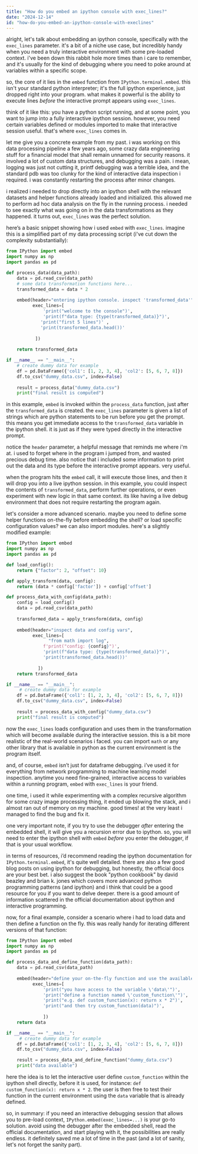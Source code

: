 ```yaml
---
title: "How do you embed an ipython console with exec_lines?"
date: "2024-12-14"
id: "how-do-you-embed-an-ipython-console-with-execlines"
---
```


alright, let's talk about embedding an ipython console, specifically with the `exec_lines` parameter. it's a bit of a niche use case, but incredibly handy when you need a truly interactive environment with some pre-loaded context. i've been down this rabbit hole more times than i care to remember, and it's usually for the kind of debugging where you need to poke around at variables within a specific scope.

so, the core of it lies in the `embed` function from `IPython.terminal.embed`. this isn't your standard python interpreter; it's the full ipython experience, just dropped right into your program. what makes it powerful is the ability to execute lines *before* the interactive prompt appears using `exec_lines`.

think of it like this: you have a python script running, and at some point, you want to jump into a fully interactive ipython session. however, you need certain variables defined or modules imported to make that interactive session useful. that's where `exec_lines` comes in.

let me give you a concrete example from my past. i was working on this data processing pipeline a few years ago, some crazy data engineering stuff for a financial model that shall remain unnamed for security reasons. it involved a lot of custom data structures, and debugging was a pain. i mean, logging was just not cutting it, printf debugging was a terrible idea, and the standard pdb was too clunky for the kind of interactive data inspection i required. i was constantly restarting the process after minor changes.

i realized i needed to drop directly into an ipython shell with the relevant datasets and helper functions already loaded and initialized. this allowed me to perform ad hoc data analysis on the fly in the running process. i needed to see exactly what was going on in the data transformations as they happened. it turns out, `exec_lines` was the perfect solution.

here’s a basic snippet showing how i used `embed` with `exec_lines`. imagine this is a simplified part of my data processing script (i've cut down the complexity substantially):

```python
from IPython import embed
import numpy as np
import pandas as pd

def process_data(data_path):
    data = pd.read_csv(data_path)
    # some data transformation functions here...
    transformed_data = data * 2
    
    embed(header="entering ipython console. inspect 'transformed_data'",
          exec_lines=[
              'print("welcome to the console")',
              'print(f"data type: {type(transformed_data)}")',
             'print("first 5 lines")' ,
             'print(transformed_data.head())'
             
           ])
           
    return transformed_data

if __name__ == "__main__":
    # create dummy data for example
    df = pd.DataFrame({'col1': [1, 2, 3, 4], 'col2': [5, 6, 7, 8]})
    df.to_csv("dummy_data.csv", index=False)
    
    result = process_data("dummy_data.csv")
    print("final result is computed")
```

in this example, `embed` is invoked within the `process_data` function, just after the `transformed_data` is created. the `exec_lines` parameter is given a list of strings which are python statements to be run before you get the prompt. this means you get immediate access to the `transformed_data` variable in the ipython shell. it is just as if they were typed directly in the interactive prompt.

notice the `header` parameter, a helpful message that reminds me where i'm at. i used to forget where in the program i jumped from, and wasted precious debug time. also notice that i included some information to print out the data and its type before the interactive prompt appears. very useful.

when the program hits the `embed` call, it will execute those lines, and then it will drop you into a live ipython session. in this example, you could inspect the contents of `transformed_data`, perform further operations, or even experiment with new logic in that same context. its like having a live debug environment that does not require restarting the program again.

let's consider a more advanced scenario. maybe you need to define some helper functions on-the-fly before embedding the shell? or load specific configuration values? we can also import modules. here's a slightly modified example:

```python
from IPython import embed
import numpy as np
import pandas as pd

def load_config():
    return {"factor": 2, "offset": 10}

def apply_transform(data, config):
    return (data * config['factor']) + config['offset']

def process_data_with_config(data_path):
    config = load_config()
    data = pd.read_csv(data_path)
    
    transformed_data = apply_transform(data, config)
    
    embed(header="inspect data and config vars",
          exec_lines=[
                "from math import log",
              f'print("config: {config}")',
              'print(f"data type: {type(transformed_data)}")',
              'print(transformed_data.head())'
              
            ])
    return transformed_data

if __name__ == "__main__":
     # create dummy data for example
    df = pd.DataFrame({'col1': [1, 2, 3, 4], 'col2': [5, 6, 7, 8]})
    df.to_csv("dummy_data.csv", index=False)
    
    result = process_data_with_config("dummy_data.csv")
    print("final result is computed")
```

now the `exec_lines` loads configuration and uses them in the transformation which will become available during the interactive session. this is a bit more realistic of the real-world scenarios i faced. you can import `math` or any other library that is available in python as the current environment is the program itself.

and, of course, `embed` isn’t just for dataframe debugging. i’ve used it for everything from network programming to machine learning model inspection. anytime you need fine-grained, interactive access to variables within a running program, `embed` with `exec_lines` is your friend.

one time, i used it while experimenting with a complex recursive algorithm for some crazy image processing thing, it ended up blowing the stack, and i almost ran out of memory on my machine. good times! at the very least i managed to find the bug and fix it.

one very important note, if you try to use the debugger *after* entering the embedded shell, it will give you a recursion error due to ipython. so, you will need to enter the ipython shell with `embed` *before* you enter the debugger, if that is your usual workflow.

in terms of resources, i’d recommend reading the ipython documentation for `IPython.terminal.embed`, it's quite well detailed. there are also a few good blog posts on using ipython for debugging, but honestly, the official docs are your best bet. i also suggest the book "python cookbook" by david beazley and brian k. jones which covers more advanced python programming patterns (and ipython) and i think that could be a good resource for you if you want to delve deeper. there is a good amount of information scattered in the official documentation about ipython and interactive programming.

now, for a final example, consider a scenario where i had to load data and then define a function on the fly. this was really handy for iterating different versions of that function:

```python
from IPython import embed
import numpy as np
import pandas as pd

def process_data_and_define_function(data_path):
    data = pd.read_csv(data_path)
        
    embed(header="define your on-the-fly function and use the available data!",
          exec_lines=[
              'print("you have access to the variable \'data\'")',
              'print("define a function named \'custom_function\'")',
              'print("e.g. def custom_function(x): return x * 2")',
              'print("and then try custom_function(data)")',
           
              ])
    return data

if __name__ == "__main__":
     # create dummy data for example
    df = pd.DataFrame({'col1': [1, 2, 3, 4], 'col2': [5, 6, 7, 8]})
    df.to_csv("dummy_data.csv", index=False)

    result = process_data_and_define_function("dummy_data.csv")
    print("data available")
```

here the idea is to let the interactive user define `custom_function` within the ipython shell directly, before it is used, for instance: `def custom_function(x): return x * 2`. the user is then free to test their function in the current environment using the `data` variable that is already defined.

so, in summary: if you need an interactive debugging session that allows you to pre-load context, `IPython.embed(exec_lines=...)` is your go-to solution. avoid using the debugger after the embedded shell, read the official documentation, and start playing with it, the possibilities are really endless. it definitely saved me a lot of time in the past (and a lot of sanity, let's not forget the sanity part).
